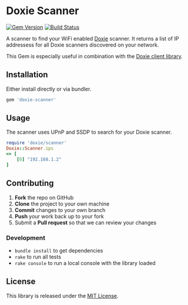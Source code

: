 # Doxie Scanner

[![Gem Version](https://badge.fury.io/rb/doxie-scanner.svg)](https://badge.fury.io/rb/doxie-scanner) [![Build Status](https://travis-ci.org/cbetta/doxie-scanner.svg?branch=master)](https://travis-ci.org/cbetta/doxie-scanner)

A scanner to find your WiFi enabled [Doxie](http://getdoxie.com) scanner. It returns a list of IP addressess for all Doxie scanners discovered on your network. 

This Gem is especially useful in combination with the [Doxie client library](https://github.com/cbetta/doxie).

## Installation

Either install directly or via bundler.

```rb
gem 'doxie-scanner'
```

## Usage

The scanner uses UPnP and SSDP to search for your Doxie scanner.

```rb
require 'doxie/scanner'
Doxie::Scanner.ips
=> [
    [0] "192.168.1.2"
]
```

## Contributing

 1. **Fork** the repo on GitHub
 2. **Clone** the project to your own machine
 3. **Commit** changes to your own branch
 4. **Push** your work back up to your fork
 5. Submit a **Pull request** so that we can review your changes

### Development

* `bundle install` to get dependencies
* `rake` to run all tests
* `rake console` to run a local console with the library loaded

## License

This library is released under the [MIT License](LICENSE).
